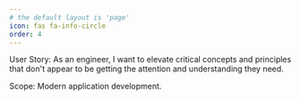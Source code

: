 ```yaml
---
# the default layout is 'page'
icon: fas fa-info-circle
order: 4
---
```


User Story: As an engineer, I want to elevate critical concepts and principles that don't appear to be getting the attention and understanding they need.

Scope: Modern application development.
